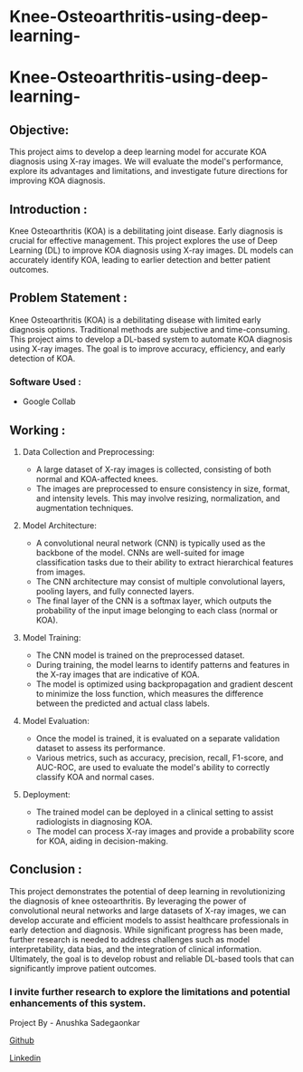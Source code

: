 # Knee-Osteoarthritis-using-deep-learning-
# Knee-Osteoarthritis-using-deep-learning-
## Objective: 
This project aims to develop a deep learning model for accurate KOA diagnosis using X-ray images. We will evaluate the model's performance, explore its advantages and limitations, and investigate future directions for improving KOA diagnosis.

## Introduction : 
Knee Osteoarthritis (KOA) is a debilitating joint disease. Early diagnosis is crucial for effective management. This project explores the use of Deep Learning (DL) to improve KOA diagnosis using X-ray images. DL models can accurately identify KOA, leading to earlier detection and better patient outcomes.

## Problem Statement : 
Knee Osteoarthritis (KOA) is a debilitating disease with limited early diagnosis options. Traditional methods are subjective and time-consuming. This project aims to develop a DL-based system to automate KOA diagnosis using X-ray images. The goal is to improve accuracy, efficiency, and early detection of KOA.

### Software Used :
-  Google Collab 

## Working : 
1. Data Collection and Preprocessing:
   - A large dataset of X-ray images is collected, consisting of both normal and KOA-affected knees.
   - The images are preprocessed to ensure consistency in size, format, and intensity levels. This may involve resizing, normalization, and augmentation techniques.

2. Model Architecture:
   - A convolutional neural network (CNN) is typically used as the backbone of the model. CNNs are well-suited for image classification tasks due to their ability to extract hierarchical features from images.
   - The CNN architecture may consist of multiple convolutional layers, pooling layers, and fully connected layers.
   - The final layer of the CNN is a softmax layer, which outputs the probability of the input image belonging to each class (normal or KOA).

3. Model Training:
   - The CNN model is trained on the preprocessed dataset.
   - During training, the model learns to identify patterns and features in the X-ray images that are indicative of KOA.
   - The model is optimized using backpropagation and gradient descent to minimize the loss function, which measures the difference between the predicted and actual class labels.

4. Model Evaluation:
   - Once the model is trained, it is evaluated on a separate validation dataset to assess its performance.
   - Various metrics, such as accuracy, precision, recall, F1-score, and AUC-ROC, are used to evaluate the model's ability to correctly classify KOA and normal cases.

5. Deployment:
   - The trained model can be deployed in a clinical setting to assist radiologists in diagnosing KOA.
   - The model can process X-ray images and provide a probability score for KOA, aiding in decision-making.

## Conclusion : 
This project demonstrates the potential of deep learning in revolutionizing the diagnosis of knee osteoarthritis. By leveraging the power of convolutional neural networks and large datasets of X-ray images, we can develop accurate and efficient models to assist healthcare professionals in early detection and diagnosis. While significant progress has been made, further research is needed to address challenges such as model interpretability, data bias, and the integration of clinical information. Ultimately, the goal is to develop robust and reliable DL-based tools that can significantly improve patient outcomes.

### I invite further research to explore the limitations and potential enhancements of this system.

Project By - Anushka Sadegaonkar 

[Github](https://github.com/anushh13)

[Linkedin](https://www.linkedin.com/in/anushka-sadegaonkar/)







